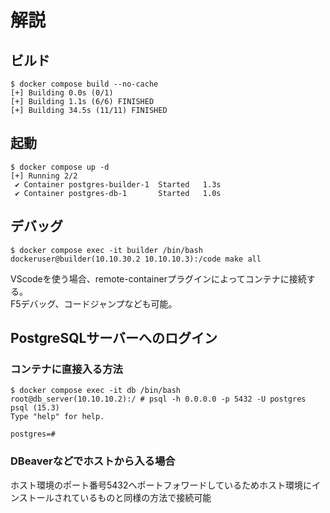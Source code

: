 # 解説

## ビルド

```console
$ docker compose build --no-cache
[+] Building 0.0s (0/1)
[+] Building 1.1s (6/6) FINISHED
[+] Building 34.5s (11/11) FINISHED
```

## 起動

```console
$ docker compose up -d
[+] Running 2/2
 ✔ Container postgres-builder-1  Started   1.3s
 ✔ Container postgres-db-1       Started   1.0s
```

## デバッグ

```console
$ docker compose exec -it builder /bin/bash
dockeruser@builder(10.10.30.2 10.10.10.3):/code make all
```

VScodeを使う場合、remote-containerプラグインによってコンテナに接続する。  
F5デバッグ、コードジャンプなども可能。

## PostgreSQLサーバーへのログイン

### コンテナに直接入る方法

```console
$ docker compose exec -it db /bin/bash
root@db_server(10.10.10.2):/ # psql -h 0.0.0.0 -p 5432 -U postgres
psql (15.3)
Type "help" for help.

postgres=#
```

### DBeaverなどでホストから入る場合

ホスト環境のポート番号5432へポートフォワードしているためホスト環境にインストールされているものと同様の方法で接続可能
